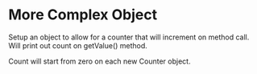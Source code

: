 More Complex Object
======================
Setup an object to allow for a counter that will increment on method call.
Will print out count on getValue() method.

Count will start from zero on each new Counter object.
